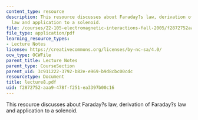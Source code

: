 ```yaml
---
content_type: resource
description: This resource discusses about Faraday?s law, derivation of Faraday?s
  law and application to a solenoid.
file: /courses/22-105-electromagnetic-interactions-fall-2005/f2872752aaa9478ff251ea3397b00c16_lecture8.pdf
file_type: application/pdf
learning_resource_types:
- Lecture Notes
license: https://creativecommons.org/licenses/by-nc-sa/4.0/
ocw_type: OCWFile
parent_title: Lecture Notes
parent_type: CourseSection
parent_uid: 3c911222-3792-b82e-e969-b9d8cbc00cdc
resourcetype: Document
title: lecture8.pdf
uid: f2872752-aaa9-478f-f251-ea3397b00c16
---
```

This resource discusses about Faraday?s law, derivation of Faraday?s law and application to a solenoid.